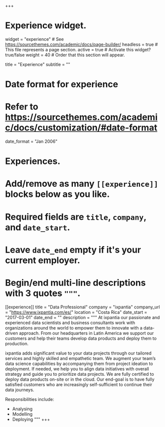 +++
# Experience widget.
widget = "experience"  # See https://sourcethemes.com/academic/docs/page-builder/
headless = true  # This file represents a page section.
active = true  # Activate this widget? true/false
weight = 40  # Order that this section will appear.

title = "Experience"
subtitle = ""

# Date format for experience
#   Refer to https://sourcethemes.com/academic/docs/customization/#date-format
date_format = "Jan 2006"

# Experiences.
#   Add/remove as many `[[experience]]` blocks below as you like.
#   Required fields are `title`, `company`, and `date_start`.
#   Leave `date_end` empty if it's your current employer.
#   Begin/end multi-line descriptions with 3 quotes `"""`.
[[experience]]
  title = "Data Professional"
  company = "ixpantia"
  company_url = "https://www.ixpantia.com/es/"
  location = "Costa Rica"
  date_start = "2017-03-01"
  date_end = ""
  description = """
At ixpantia our passionate and experienced data scientists and business consultants work with organizations around the world to empower them to innovate with a data-driven approach. From our headquarters in Latin America we support our customers and help their teams develop data products and deploy them to production.

ixpantia adds significant value to your data projects through our tailored services and highly skilled and empathetic team. We augment your team’s data science capabilities by accompanying them from project ideation to deployment. If needed, we help you to align data initiatives with overall strategy and guide you to prioritize data projects. We are fully certified to deploy data products on-site or in the cloud. Our end-goal is to have fully satisfied customers who are increasingly self-sufficient to continue their data journeys.

  Responsibilities include:
  
  * Analysing
  * Modelling
  * Deploying
  """
+++
